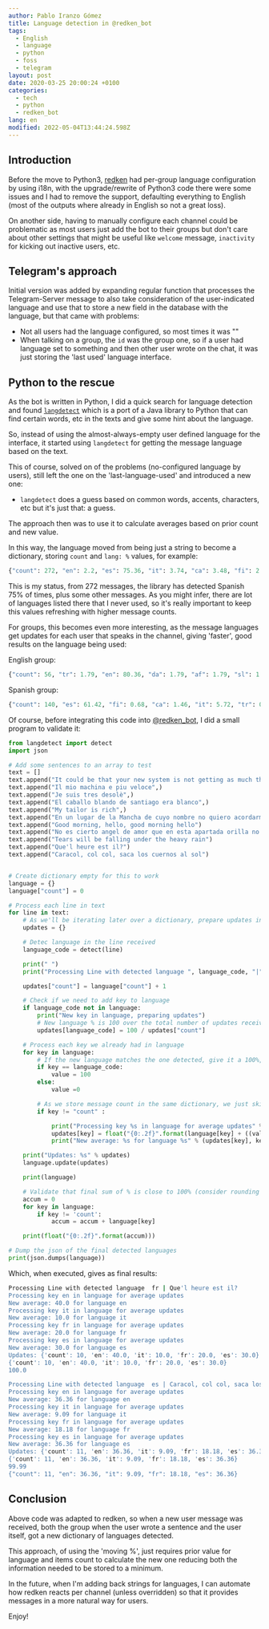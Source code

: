 ```yaml
---
author: Pablo Iranzo Gómez
title: Language detection in @redken_bot
tags:
  - English
  - language
  - python
  - foss
  - telegram
layout: post
date: 2020-03-25 20:00:24 +0100
categories:
  - tech
  - python
  - redken_bot
lang: en
modified: 2022-05-04T13:44:24.598Z
---
```


## Introduction

Before the move to Python3, [redken](https://t.me/redken_bot) had per-group language configuration by using i18n, with the upgrade/rewrite of Python3 code there were some issues and I had to remove the support, defaulting everything to English (most of the outputs where already in English so not a great loss).

On another side, having to manually configure each channel could be problematic as most users just add the bot to their groups but don't care about other settings that might be useful like `welcome` message, `inactivity` for kicking out inactive users, etc.

## Telegram's approach

Initial version was added by expanding regular function that processes the Telegram-Server message to also take consideration of the user-indicated language and use that to store a new field in the database with the language, but that came with problems:

- Not all users had the language configured, so most times it was ""
- When talking on a group, the `id` was the group one, so if a user had language set to something and then other user wrote on the chat, it was just storing the 'last used' language interface.

## Python to the rescue

As the bot is written in Python, I did a quick search for language detection and found [`langdetect`](https://github.com/Mimino666/langdetect) which is a port of a Java library to Python that can find certain words, etc in the texts and give some hint about the language.

So, instead of using the almost-always-empty user defined language for the interface, it started using `langdetect` for getting the message language based on the text.

This of course, solved on of the problems (no-configured language by users), still left the one on the 'last-language-used' and introduced a new one:

- `langdetect` does a guess based on common words, accents, characters, etc but it's just that: a guess.

The approach then was to use it to calculate averages based on prior count and new value.

In this way, the language moved from being just a string to become a dictionary, storing `count` and `lang: %` values, for example:

```py
{"count": 272, "en": 2.2, "es": 75.36, "it": 3.74, "ca": 3.48, "fi": 2.3, "fr": 1.64, "pt": 1.73, "et": 0.97, "ro": 0.68, "de": 1.11, "hr": 0.68, "sw": 1.09, "tl": 0.96, "lt": 0.68, "sk": 1.22, "so": 1.16, "da": 1.18, "sv": 0.67, "tr": 0.58, "hu": 0.46, "vi": 0.43, "sl": 0.41, "no": 0.37}
```

This is my status, from 272 messages, the library has detected Spanish 75% of times, plus some other messages. As you might infer, there are lot of languages listed there that I never used, so it's really important to keep this values refreshing with higher message counts.

For groups, this becomes even more interesting, as the message languages get updates for each user that speaks in the channel, giving 'faster', good results on the language being used:

English group:

```py
{"count": 56, "tr": 1.79, "en": 80.36, "da": 1.79, "af": 1.79, "sl": 1.79, "ca": 1.79, "es": 1.79, "fi": 1.79, "nl": 1.79, "it": 1.79, "sq": 1.79, "so": 1.79}
```

Spanish group:

```py
{"count": 140, "es": 61.42, "fi": 0.68, "ca": 1.46, "it": 5.72, "tr": 0.68, "sw": 1.46, "pt": 5.74, "so": 2.12, "en": 8.58, "pl": 0.68, "sv": 1.48, "hr": 0.68, "sk": 0.67, "cy": 3.58, "tl": 1.43, "sl": 0.68, "no": 1.44, "de": 0.69, "da": 0.7}
```

Of course, before integrating this code into [@redken_bot](https://t.me/redken_bot), I did a small program to validate it:

```py
from langdetect import detect
import json

# Add some sentences to an array to test
text = []
text.append("It could be that your new system is not getting as much throughput to your hard disks as it should be")
text.append("Il mio machina e piu veloce",)
text.append("Je suis tres desolè",)
text.append("El caballo blando de santiago era blanco",)
text.append("My tailor is rich",)
text.append("En un lugar de la Mancha de cuyo nombre no quiero acordarme",)
text.append("Good morning, hello, good morning hello")
text.append("No es cierto angel de amor que en esta apartada orilla no luce el sol sino brilla")
text.append("Tears will be falling under the heavy rain")
text.append("Que'l heure est il?")
text.append("Caracol, col col, saca los cuernos al sol")


# Create dictionary empty for this to work
language = {}
language["count"] = 0

# Process each line in text
for line in text:
    # As we'll be iterating later over a dictionary, prepare updates in a different one
    updates = {}

    # Detec language in the line received
    language_code = detect(line)

    print(" ")
    print("Processing Line with detected language ", language_code, "|", line)

    updates["count"] = language["count"] + 1

    # Check if we need to add key to language
    if language_code not in language:
        print("New key in language, preparing updates")
        # New language % is 100 over the total number of updates received before, so 100% for the first message in a group
        updates[language_code] = 100 / updates["count"]

    # Process each key we already had in language
    for key in language:
        # If the new language matches the one detected, give it a 100%, else, 0% , so that we work on % for each language
        if key == language_code:
            value = 100
        else:
            value =0

        # As we store message count in the same dictionary, we just skip it
        if key != "count" :

            print("Processing key %s in language for average updates" % key)
            updates[key] = float("{0:.2f}".format(language[key] + ((value - language[key]) / updates["count"])))
            print("New average: %s for language %s" % (updates[key], key))

    print("Updates: %s" % updates)
    language.update(updates)

    print(language)

    # Validate that final sum of % is close to 100% (consider rounding problems)
    accum = 0
    for key in language:
        if key != 'count':
            accum = accum + language[key]

    print(float("{0:.2f}".format(accum)))

# Dump the json of the final detected languages
print(json.dumps(language))
```

Which, when executed, gives as final results:

```sh
Processing Line with detected language  fr | Que'l heure est il?
Processing key en in language for average updates
New average: 40.0 for language en
Processing key it in language for average updates
New average: 10.0 for language it
Processing key fr in language for average updates
New average: 20.0 for language fr
Processing key es in language for average updates
New average: 30.0 for language es
Updates: {'count': 10, 'en': 40.0, 'it': 10.0, 'fr': 20.0, 'es': 30.0}
{'count': 10, 'en': 40.0, 'it': 10.0, 'fr': 20.0, 'es': 30.0}
100.0

Processing Line with detected language  es | Caracol, col col, saca los cuernos al sol
Processing key en in language for average updates
New average: 36.36 for language en
Processing key it in language for average updates
New average: 9.09 for language it
Processing key fr in language for average updates
New average: 18.18 for language fr
Processing key es in language for average updates
New average: 36.36 for language es
Updates: {'count': 11, 'en': 36.36, 'it': 9.09, 'fr': 18.18, 'es': 36.36}
{'count': 11, 'en': 36.36, 'it': 9.09, 'fr': 18.18, 'es': 36.36}
99.99
{"count": 11, "en": 36.36, "it": 9.09, "fr": 18.18, "es": 36.36}
```

## Conclusion

Above code was adapted to redken, so when a new user message was received, both the group when the user wrote a sentence and the user itself, got a new dictionary of languages detected.

This approach, of using the 'moving %', just requires prior value for language and items count to calculate the new one reducing both the information needed to be stored to a minimum.

In the future, when I'm adding back strings for languages, I can automate how redken reacts per channel (unless overridden) so that it provides messages in a more natural way for users.

Enjoy!
